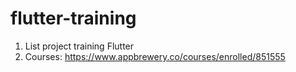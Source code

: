 # flutter-training
1. List project training Flutter
2. Courses: https://www.appbrewery.co/courses/enrolled/851555
